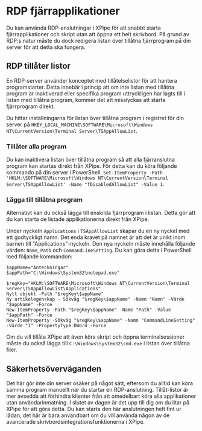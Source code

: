 # RDP fjärrapplikationer

Du kan använda RDP-anslutningar i XPipe för att snabbt starta fjärrapplikationer och skript utan att öppna ett helt skrivbord. På grund av RDP:s natur måste du dock redigera listan över tillåtna fjärrprogram på din server för att detta ska fungera.

## RDP tillåter listor

En RDP-server använder konceptet med tillåtelselistor för att hantera programstarter. Detta innebär i princip att om inte listan med tillåtna program är inaktiverad eller specifika program uttryckligen har lagts till i listan med tillåtna program, kommer det att misslyckas att starta fjärrprogram direkt.

Du hittar inställningarna för listan över tillåtna program i registret för din server på `HKEY_LOCAL_MACHINE\SOFTWARE\Microsoft\Windows NT\CurrentVersion\Terminal Server\TSAppAllowList`.

### Tillåter alla program

Du kan inaktivera listan över tillåtna program så att alla fjärranslutna program kan startas direkt från XPipe. För detta kan du köra följande kommando på din server i PowerShell: `Set-ItemProperty -Path 'HKLM:\SOFTWARE\Microsoft\Windows NT\CurrentVersion\Terminal Server\TSAppAllowList' -Name "fDisabledAllowList" -Value 1`.

### Lägga till tillåtna program

Alternativt kan du också lägga till enskilda fjärrprogram i listan. Detta gör att du kan starta de listade applikationerna direkt från XPipe.

Under nyckeln `Applications` i `TSAppAllowList` skapar du en ny nyckel med ett godtyckligt namn. Det enda kravet på namnet är att det är unikt inom barnen till "Applications"-nyckeln. Den nya nyckeln måste innehålla följande värden: `Name`, `Path` och `CommandLineSetting`. Du kan göra detta i PowerShell med följande kommandon:

```
$appName="Anteckningar"
$appPath="C:\Windows\System32\notepad.exe"

$regKey="HKLM:\SOFTWARE\Microsoft\Windows NT\CurrentVersion\Terminal Server\TSAppAllowList\Applications"
Nytt objekt -Path "$regKey\$appName"
Ny artikelegenskap - Sökväg "$regKey\$appName" -Namn "Namn" -Värde "$appName" -Force
New-ItemProperty -Path "$regKey\$appName" -Name "Path" -Value "$appPath" -Force
New-ItemProperty -Sökväg "$regKey\$appName" -Namn "CommandLineSetting" -Värde "1" -PropertyType DWord -Force
```

Om du vill tillåta XPipe att även köra skript och öppna terminalsessioner måste du också lägga till `C:\Windows\System32\cmd.exe` i listan över tillåtna filer. 

## Säkerhetsöverväganden

Det här gör inte din server osäker på något sätt, eftersom du alltid kan köra samma program manuellt när du startar en RDP-anslutning. Tillåt-listor är mer avsedda att förhindra klienter från att omedelbart köra alla applikationer utan användarinmatning. I slutet av dagen är det upp till dig om du litar på XPipe för att göra detta. Du kan starta den här anslutningen helt fint ur lådan, det här är bara användbart om du vill använda någon av de avancerade skrivbordsintegrationsfunktionerna i XPipe.
